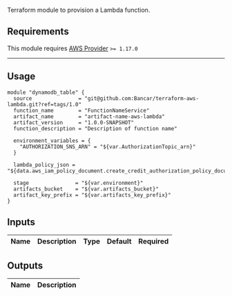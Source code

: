 Terraform module to provision a Lambda function.

## Requirements

This module requires [AWS Provider](https://github.com/terraform-providers/terraform-provider-aws) `>= 1.17.0`


---

## Usage

```hcl
module "dynamodb_table" {
  source               = "git@github.com:Bancar/terraform-aws-lambda.git?ref=tags/1.0"
  function_name        = "FunctionNameService"
  artifact_name        = "artifact-name-aws-lambda"
  artifact_version     = "1.0.0-SNAPSHOT"
  function_description = "Description of function name"

  environment_variables = {
    "AUTHORIZATION_SNS_ARN" = "${var.AuthorizationTopic_arn}"
  }

  lambda_policy_json = "${data.aws_iam_policy_document.create_credit_authorization_policy_document.json}"

  stage               = "${var.environment}"
  artifacts_bucket    = "${var.artifacts_bucket}"
  artifact_key_prefix = "${var.artifacts_key_prefix}"
}
```



## Inputs

| Name | Description | Type | Default | Required |
|------|-------------|:----:|:-----:|:-----:|


## Outputs

| Name | Description |
|------|-------------|
